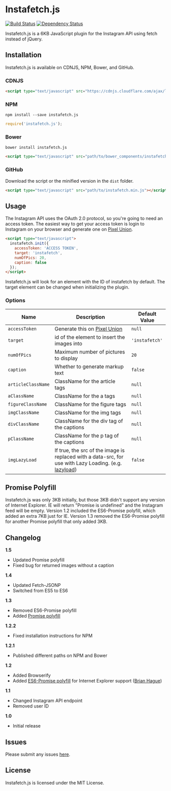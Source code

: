 # Instafetch.js
[![Build Status](https://travis-ci.org/thomasvaeth/instafetch.js.svg?branch=master)](https://travis-ci.org/thomasvaeth/instafetch.js)
[![Dependency Status](https://gemnasium.com/badges/github.com/thomasvaeth/instafetch.js.svg)](https://gemnasium.com/github.com/thomasvaeth/instafetch.js)

Instafetch.js is a 6KB JavaScript plugin for the Instagram API using fetch instead of jQuery.

## Installation
Instafetch.js is available on CDNJS, NPM, Bower, and GitHub.

### CDNJS
```html
<script type="text/javascript" src="https://cdnjs.cloudflare.com/ajax/libs/instafetch.js/1.5.0/instafetch.min.js"></script>
```

### NPM
```
npm install --save instafetch.js
```

```javascript
require('instafetch.js');
```

### Bower
```
bower install instafetch.js
```

```html
<script type="text/javascript" src="path/to/bower_components/instafetch.js/dist/instafetch.min.js"></script>
```

### GitHub
Download the script or the minified version in the ````dist```` folder.

```html
<script type="text/javascript" src="path/to/instafetch.min.js"></script>
```

## Usage
The Instagram API uses the OAuth 2.0 protocol, so you're going to need an access token. The easiest way to get your access token is login to Instagram on your browser and generate one on [Pixel Union](http://instagram.pixelunion.net/).

```html
<script type="text/javascript">
  instafetch.init({
    accessToken: 'ACCESS TOKEN',
    target: 'instafetch',
    numOfPics: 20,
    caption: false
  });
</script>
```

Instafetch.js will look for an element with the ID of instafetch by default. The target element can be changed when initializing the plugin.

### Options

| Name              | Description | Default Value |
| ----------------- | ----------- | ------------- |
| `accessToken`     | Generate this on [Pixel Union](http://instagram.pixelunion.net/) | `null` |
| `target`          | id of the element to insert the images into | `'instafetch'` |
| `numOfPics`       | Maximum number of pictures to display | `20` |
| `caption`         | Whether to generate markup text | `false` |
| `articleClassName`| ClassName for the article tags | `null` |
| `aClassName`      | ClassName for the a tags | `null` |
| `figureClassName` | ClassName for the figure tags | `null` |
| `imgClassName`    | ClassName for the img tags | `null` |
| `divClassName`    | ClassName for the div tag of the captions | `null` |
| `pClassName`      | ClassName for the p tag of the captions | `null` |
| `imgLazyLoad`     | If true, the src of the image is replaced with a data-src, for use with Lazy Loading. (e.g. [lazyload](https://github.com/verlok/lazyload))| `false` |

## Promise Polyfill
Instafetch.js was only 3KB initially, but those 3KB didn't support any version of Internet Explorer. IE will return "Promise is undefined" and the Instagram feed will be empty. Version 1.2 included the ES6-Promise polyfill, which added an extra 7KB just for IE. Version 1.3 removed the ES6-Promise polyfill for another Promise polyfill that only added 3KB.

## Changelog
**1.5**
* Updated Promise polyfill
* Fixed bug for returned images without a caption

**1.4**
* Updated Fetch-JSONP
* Switched from ES5 to ES6

**1.3**
* Removed ES6-Promise polyfill
* Added [Promise polyfill](https://github.com/taylorhakes/promise-polyfill)

**1.2.2**
* Fixed installation instructions for NPM

**1.2.1**
* Published different paths on NPM and Bower

**1.2**
* Added Browserify
* Added [ES6-Promise polyfill](https://github.com/stefanpenner/es6-promise) for Internet Explorer support ([Brian Hague](https://github.com/bhague1281))

**1.1**
* Changed Instagram API endpoint
* Removed user ID

**1.0**
* Initial release

## Issues
Please submit any issues [here](https://github.com/thomasvaeth/instafetch.js/issues).

## License
Instafetch.js is licensed under the MIT License.
